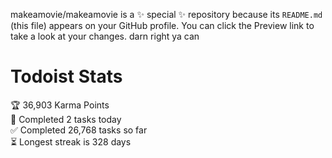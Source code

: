 makeamovie/makeamovie is a ✨ special ✨ repository because its `README.md` (this file) appears on your GitHub profile.
You can click the Preview link to take a look at your changes. darn right ya can

# Todoist Stats

<!-- TODO-IST:START -->
🏆  36,903 Karma Points           
🌸  Completed 2 tasks today           
✅  Completed 26,768 tasks so far           
⏳  Longest streak is 328 days
<!-- TODO-IST:END -->
